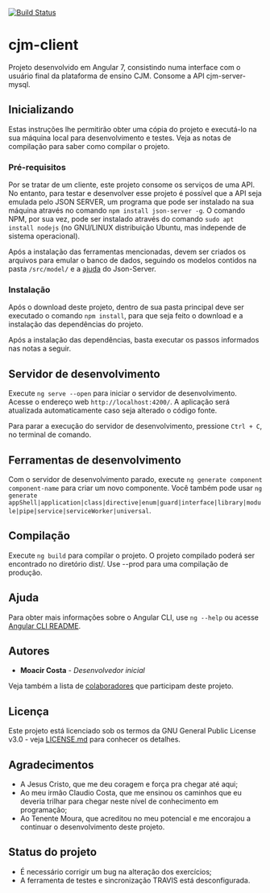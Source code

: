 [![Build Status](https://travis-ci.org/moacircostajr/cjm-gestor-client.svg?branch=master)](https://travis-ci.org/moacircostajr/cjm-gestor-client)
# cjm-client
Projeto desenvolvido em Angular 7, consistindo numa interface com o usuário final da plataforma de ensino CJM. Consome a API cjm-server-mysql.

## Inicializando

Estas instruções lhe permitirão obter uma cópia do projeto e executá-lo na sua máquina local para desenvolvimento e testes. Veja as notas de compilação para saber como compilar o projeto.

### Pré-requisitos

Por se tratar de um cliente, este projeto consome os serviços de uma API. No entanto, para testar e desenvolver esse projeto é possível que a API seja emulada pelo JSON SERVER, um programa que pode ser instalado na sua máquina através no comando `npm install json-server -g`. O comando NPM, por sua vez, pode ser instalado através do comando `sudo apt install nodejs` (no GNU/LINUX distribuição Ubuntu, mas independe de sistema operacional).

Após a instalação das ferramentas mencionadas, devem ser criados os arquivos para emular o banco de dados, seguindo os modelos contidos na pasta `/src/model/` e a [ajuda](https://github.com/typicode/json-server/blob/master/README.md) do Json-Server.


### Instalação

Após o download deste projeto, dentro de sua pasta principal deve ser executado o comando `npm install`, para que seja feito o download e a instalação das dependências do projeto.

Após a instalação das dependências, basta executar os passos informados nas notas a seguir.

## Servidor de desenvolvimento

Execute `ng serve --open` para iniciar o servidor de desenvolvimento. Acesse o endereço web `http://localhost:4200/`. A aplicação será atualizada automaticamente caso seja alterado o código fonte.

Para parar a execução do servidor de desenvolvimento, pressione `Ctrl + C`, no terminal de comando.

## Ferramentas de desenvolvimento

Com o servidor de desenvolvimento parado, execute `ng generate component component-name` para criar um novo componente. Você também pode usar `ng generate appShell|application|class|directive|enum|guard|interface|library|module|pipe|service|serviceWorker|universal`.

## Compilação

Execute `ng build` para compilar o projeto. O projeto compilado poderá ser encontrado no diretório dist/. Use --prod para uma compilação de produção.

## Ajuda

Para obter mais informações sobre o Angular CLI, use `ng --help` ou acesse [Angular CLI README](https://github.com/angular/angular-cli/blob/master/README.md).

## Autores

* **Moacir Costa** - *Desenvolvedor inicial*

Veja também a lista de [colaboradores](https://github.com/moacircostajr/cjm-client/graphs/contributors) que participam deste projeto.

## Licença

Este projeto está licenciado sob os termos da GNU General Public License v3.0 - veja [LICENSE.md](https://github.com/moacircostajr/cjm-client/blob/master/LICENSE) para conhecer os detalhes.

## Agradecimentos

* A Jesus Cristo, que me deu coragem e força pra chegar até aqui;
* Ao meu irmão Claudio Costa, que me ensinou os caminhos que eu deveria trilhar para chegar neste nível de conhecimento em programação;
* Ao Tenente Moura, que acreditou no meu potencial e me encorajou a continuar o desenvolvimento deste projeto.

## Status do projeto

* É necessário corrigir um bug na alteração dos exercícios;
* A ferramenta de testes e sincronização TRAVIS está desconfigurada.
